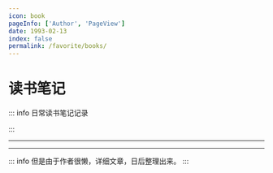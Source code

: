 ```yaml
---
icon: book
pageInfo: ['Author', 'PageView']
date: 1993-02-13
index: false
permalink: /favorite/books/
---
```


# 读书笔记

::: info 日常读书笔记记录

:::

---

<Catalog base='/favorite/books/' />

---

::: info
但是由于作者很懒，详细文章，日后整理出来。
:::

